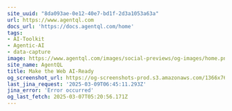 ```yaml
---
site_uuid: "8da093ae-0e12-40e7-bd1f-2d3a1053a63a"
url: https://www.agentql.com
docs_url: 'https://docs.agentql.com/home'
tags:
- AI-Toolkit
- Agentic-AI
- data-capture
image: https://www.agentql.com/images/social-previews/og-images/home.png
site_name: AgentQL
title: Make the Web AI-Ready
og_screenshot_url: https://og-screenshots-prod.s3.amazonaws.com/1366x768/80/false/fae89d34a3d415c166516d7317a30624bd8997c7473419fe0760af28e572e4a7.jpeg
last_jina_request: '2025-03-09T06:45:11.293Z'
jina_error: 'Error occurred'
og_last_fetch: 2025-03-07T05:20:56.171Z
---
```


